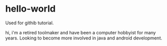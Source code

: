 # hello-world
Used for githib tutorial.


hi, i'm a retired toolmaker and have been a computer hobbyist for many years. 
Looking to become more involved in java and android development.
